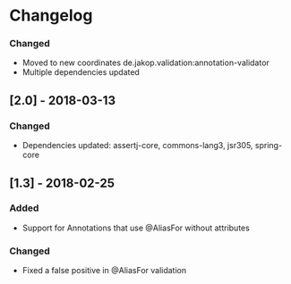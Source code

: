 # Changelog

### Changed
- Moved to new coordinates de.jakop.validation:annotation-validator
- Multiple dependencies updated

## [2.0] - 2018-03-13
### Changed
- Dependencies updated: assertj-core, commons-lang3, jsr305, spring-core

## [1.3] - 2018-02-25
### Added
- Support for Annotations that use @AliasFor without attributes

### Changed
- Fixed a false positive in @AliasFor validation
